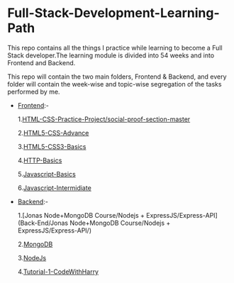 # Full-Stack-Development-Learning-Path

This repo contains all the things I practice while learning to become a Full Stack developer.The learning module is divided into 54 weeks and into
Frontend and Backend.

This repo will contain the two main folders, Frontend & Backend, and every folder will contain the week-wise and topic-wise segregation of the tasks performed by me.

- [Frontend](https://github.com/kaiwalyakoparkar/Full-Stack-Development-Learning-Path/tree/main/Front-End):-

  1.[HTML-CSS-Practice-Project/social-proof-section-master](Front-End/HTML-CSS-Practice-Project/social-proof-section-master/)

  2.[HTML5-CSS-Advance](Front-End/HTML5-CSS-Advance/)

  3.[HTML5-CSS3-Basics](Front-End/HTML5-CSS3-Basics/)

  4.[HTTP-Basics](Front-End/HTTP-Basics/)

  5.[Javascript-Basics](Front-End/Javascript-Basics/)

  6.[Javascript-Intermidiate](Front-End/Javascript-Intermidiate/)




- [Backend](https://github.com/kaiwalyakoparkar/Full-Stack-Development-Learning-Path/tree/main/Back-End):-

     1.[Jonas Node+MongoDB Course/Nodejs + ExpressJS/Express-API](Back-End/Jonas Node+MongoDB Course/Nodejs + ExpressJS/Express-API/)

     2.[MongoDB](Back-End/MongoDB/)

     3.[NodeJs](Back-End/NodeJs/)
   
     4.[Tutorial-1-CodeWithHarry](Back-End/Tutorial-1-CodeWithHarry/)
